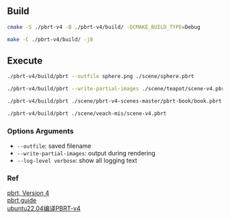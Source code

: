 
## Build
```bash
cmake -S ./pbrt-v4 -B ./pbrt-v4/build/ -DCMAKE_BUILD_TYPE=Debug

make -C ./pbrt-v4/build/ -j8
```

## Execute
```bash
./pbrt-v4/build/pbrt --outfile sphere.png ./scene/sphere.pbrt

./pbrt-v4/build/pbrt --write-partial-images ./scene/teapot/scene-v4.pbrt

./pbrt-v4/build/pbrt ./scene/pbrt-v4-scenes-master/pbrt-book/book.pbrt

./pbrt-v4/build/pbrt ./scene/veach-mis/scene-v4.pbrt
```

### Options Arguments

- `--outfile`: saved filename
- `--write-partial-images`: output during rendering
- `--log-level verbose`: show all logging text 

### Ref
[pbrt, Version 4](https://github.com/mmp/pbrt-v4)  
[pbrt guide](https://pbrt.org/users-guide-v4)   
[ubuntu22.04编译PBRT-v4](https://blog.csdn.net/jinshelj/article/details/126458035)  
